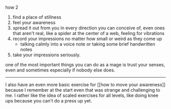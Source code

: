 how 2
1. find a place of stillness
2. feel your awareness
3. spread it out from you in every direction you can conceive of, even ones that aren't real, like a spider at the center of a web, feeling for vibrations
4. record your impressions no matter how small or weird as they come up
	- talking calmly into a voice note or taking some brief handwritten notes
5. take your impressions seriously.

one of the most important things you can do as a mage is trust your senses, even and sometimes especially if nobody else does.

---

I also have an even more basic exercise for [[how to move your awareness]] because I remember at the start even that was strange and challenging to me.
I rather like the idea of scaled exercises for all levels, like doing knee ups because you can't do a press up yet.